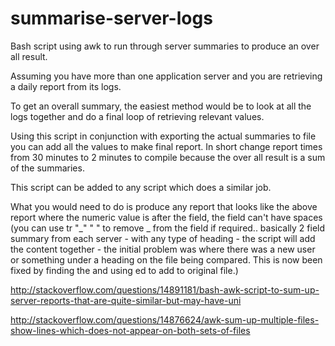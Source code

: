 summarise-server-logs
=====================

Bash script using awk to run through server summaries to produce an over all result. 

Assuming you have more than one application server and you are retrieving a daily report from its logs. 

To get an overall summary, the easiest method would be to look at all the logs together and do a final loop of retrieving relevant values. 

Using this script in conjunction with exporting the actual summaries to file you can add all the values to make final report. In short change report times from 30 minutes to 2 minutes to compile because the over all result is a sum of the summaries. 

This script can be added to any script which does a similar job. 

What you would need to do is produce any report that looks like the above report where the numeric value is after the field, the field can't have spaces (you can use tr "_" " " to remove _ from the field if required.. basically 2 field summary from each server - with any type of heading - the script will add the content together - the initial problem was where there was a new user or something under a heading on the file being compared. This is now been fixed by finding the and using ed to add to original file.)

http://stackoverflow.com/questions/14891181/bash-awk-script-to-sum-up-server-reports-that-are-quite-similar-but-may-have-uni

http://stackoverflow.com/questions/14876624/awk-sum-up-multiple-files-show-lines-which-does-not-appear-on-both-sets-of-files
